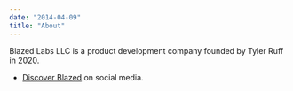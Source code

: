 ```yaml
---
date: "2014-04-09"
title: "About"
---
```


Blazed Labs LLC is a product development company founded by Tyler Ruff in 2020.

* [Discover Blazed](/follow) on social media.
